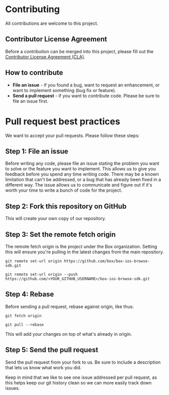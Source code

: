 Contributing
============

All contributions are welcome to this project.

Contributor License Agreement
-----------------------------

Before a contribution can be merged into this project, please fill out
the [Contributor License Agreement (CLA)](http://box.github.io/cla).

How to contribute
-----------------

-  **File an issue** - if you found a bug, want to request an
   enhancement, or want to implement something (bug fix or feature).
-  **Send a pull request** - if you want to contribute code. Please be
   sure to file an issue first.

Pull request best practices
============

We want to accept your pull requests. Please follow these steps:

Step 1: File an issue
---------------------

Before writing any code, please file an issue stating the problem you
want to solve or the feature you want to implement. This allows us to
give you feedback before you spend any time writing code. There may be a
known limitation that can't be addressed, or a bug that has already been
fixed in a different way. The issue allows us to communicate and figure
out if it's worth your time to write a bunch of code for the project.

Step 2: Fork this repository on GitHub
-------------------------------------

This will create your own copy of our repository.

Step 3: Set the remote fetch origin
-------------------------------

The remote fetch origin is the project under the Box organization.
Setting this will ensure you're pulling in the latest changes from the main repository.

```
git remote set-url origin https://github.com/box/box-ios-browse-sdk.git
```

```
git remote set-url origin --push https://github.com/<YOUR_GITHUB_USERNAME>/box-ios-browse-sdk.git
```


Step 4: Rebase
--------------

Before sending a pull request, rebase against origin, like thus:

```
git fetch origin
```
```
git pull --rebase
```


This will add your changes on top of what's already in origin.


Step 5: Send the pull request
-----------------------------

Send the pull request from your fork to us. Be sure to include
a description that lets us know what work you did.

Keep in mind that we like to see one issue addressed per pull request,
as this helps keep our git history clean so we can more easily track
down issues.
